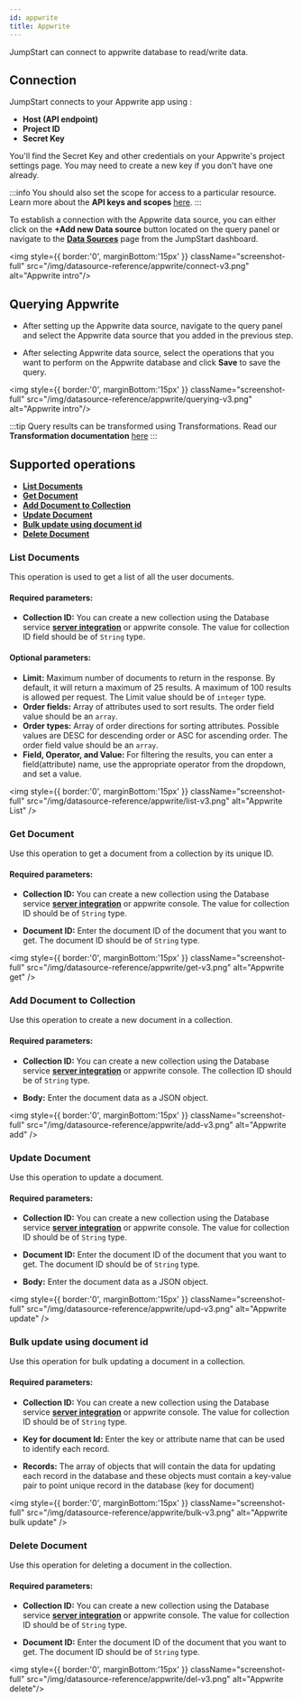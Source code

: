```yaml
---
id: appwrite
title: Appwrite 
---
```


<div style={{paddingBottom:'24px'}}>

JumpStart can connect to appwrite database to read/write data.

</div>

<div style={{paddingTop:'24px', paddingBottom:'24px'}}>

## Connection 

JumpStart connects to your Appwrite app using :
- **Host (API endpoint)**
- **Project ID**
- **Secret Key**

You'll find the Secret Key and other credentials on your Appwrite's project settings page. You may need to create a new key if you don't have one already.

:::info
You should also set the scope for access to a particular resource. Learn more about the **API keys and scopes** [here](https://appwrite.io/docs/keys).
:::

To establish a connection with the Appwrite data source, you can either click on the **+Add new Data source** button located on the query panel or navigate to the **[Data Sources](https://docs.jumpstart.com/docs/data-sources/overview)** page from the JumpStart dashboard.

<div style={{textAlign: 'center'}}>

<img style={{ border:'0', marginBottom:'15px' }} className="screenshot-full" src="/img/datasource-reference/appwrite/connect-v3.png" alt="Appwrite intro"/>

</div>

</div>

<div style={{paddingTop:'24px', paddingBottom:'24px'}}>

## Querying Appwrite 

- After setting up the Appwrite data source, navigate to the query panel and  select the Appwrite data source that you added in the previous step.

- After selecting Appwrite data source, select the operations that you want to perform on the Appwrite database and click **Save** to save the query.

<div style={{textAlign: 'center'}}>

<img style={{ border:'0', marginBottom:'15px' }} className="screenshot-full" src="/img/datasource-reference/appwrite/querying-v3.png" alt="Appwrite intro"/>

</div> 

:::tip
Query results can be transformed using Transformations. Read our **Transformation documentation** [here](/docs/tutorial/transformations)
:::

</div>

<div style={{paddingTop:'24px', paddingBottom:'24px'}}>

## Supported operations

-  **[List Documents](#list-documents)**
-  **[Get Document](#get-document)**
-  **[Add Document to Collection](#add-document-to-collection)**
-  **[Update Document](#update-document)** 
-  **[Bulk update using document id](#bulk-update-using-document-id)**
-  **[Delete Document](#delete-document)**

</div>

<div style={{paddingTop:'24px', paddingBottom:'24px'}}>

### List Documents

This operation is used to get a list of all the user documents.

#### Required parameters:

- **Collection ID:** You can create a new collection using the Database service **[server integration](https://appwrite.io/docs/server/database#createCollection)** or appwrite console. The value for collection ID field should be of `String` type. 

#### Optional parameters: 

- **Limit:** Maximum number of documents to return in the response. By default, it will return a maximum of 25 results. A maximum of 100 results is allowed per request. The Limit value should be of `integer` type.
- **Order fields:** Array of attributes used to sort results. The order field value should be an `array`.
- **Order types:** Array of order directions for sorting attributes. Possible values are DESC for descending order or ASC for ascending order. The order field value should be an `array`.
- **Field, Operator, and Value:** For filtering the results, you can enter a field(attribute) name, use the appropriate operator from the dropdown, and set a value.

<div style={{textAlign: 'center'}}>

<img style={{ border:'0', marginBottom:'15px' }} className="screenshot-full" src="/img/datasource-reference/appwrite/list-v3.png" alt="Appwrite List" />

</div>

</div>

<div style={{paddingTop:'24px', paddingBottom:'24px'}}>

### Get Document

Use this operation to get a document from a collection by its unique ID. 

#### Required parameters:

- **Collection ID:** You can create a new collection using the Database service **[server integration](https://appwrite.io/docs/server/database#createCollection)** or appwrite console. The value for collection ID should be of `String` type. 

- **Document ID:** Enter the document ID of the document that you want to get. The document ID should be of `String` type. 

<div style={{textAlign: 'center'}}>

<img style={{ border:'0', marginBottom:'15px' }} className="screenshot-full" src="/img/datasource-reference/appwrite/get-v3.png" alt="Appwrite get" />

</div>

</div>

<div style={{paddingTop:'24px', paddingBottom:'24px'}}>

### Add Document to Collection

Use this operation to create a new document in a collection.

#### Required parameters:

- **Collection ID:** You can create a new collection using the Database service **[server integration](https://appwrite.io/docs/server/database#createCollection)** or appwrite console. The collection ID should be of `String` type. 

- **Body:** Enter the document data as a JSON object.

<div style={{textAlign: 'center'}}>

<img style={{ border:'0', marginBottom:'15px' }} className="screenshot-full" src="/img/datasource-reference/appwrite/add-v3.png" alt="Appwrite add" />

</div>

</div>

<div style={{paddingTop:'24px', paddingBottom:'24px'}}>

### Update Document

Use this operation to update a document.

#### Required parameters:

- **Collection ID:** You can create a new collection using the Database service **[server integration](https://appwrite.io/docs/server/database#createCollection)** or appwrite console. The value for collection ID should be of `String` type. 

- **Document ID:** Enter the document ID of the document that you want to get. The document ID should be of `String` type. 

- **Body:** Enter the document data as a JSON object.

<div style={{textAlign: 'center'}}>

<img style={{ border:'0', marginBottom:'15px' }} className="screenshot-full" src="/img/datasource-reference/appwrite/upd-v3.png" alt="Appwrite update" />

</div>

</div>

<div style={{paddingTop:'24px', paddingBottom:'24px'}}>

### Bulk update using document id

Use this operation for bulk updating a document in a collection.

#### Required parameters:

- **Collection ID:** You can create a new collection using the Database service **[server integration](https://appwrite.io/docs/server/database#createCollection)** or appwrite console. The value for collection ID should be of `String` type. 

- **Key for document Id:**  Enter the key or attribute name that can be used to identify each record.

- **Records:** The array of objects that will contain the data for updating each record in the database
and these objects must contain a key-value pair to point unique record in the database (key for document)

<div style={{textAlign: 'center'}}>

<img style={{ border:'0', marginBottom:'15px' }} className="screenshot-full" src="/img/datasource-reference/appwrite/bulk-v3.png" alt="Appwrite bulk update" />

</div>

</div>

<div style={{paddingTop:'24px', paddingBottom:'24px'}}>

### Delete Document

Use this operation for deleting a document in the collection.

#### Required parameters:

- **Collection ID:** You can create a new collection using the Database service **[server integration](https://appwrite.io/docs/server/database#createCollection)** or appwrite console. The value for collection ID should be of `String` type. 

- **Document ID:** Enter the document ID of the document that you want to get. The document ID should be of `String` type. 

<div style={{textAlign: 'center'}}>

<img style={{ border:'0', marginBottom:'15px' }} className="screenshot-full" src="/img/datasource-reference/appwrite/del-v3.png" alt="Appwrite delete"/>

</div>

</div>